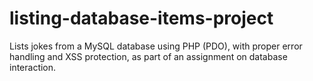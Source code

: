 # listing-database-items-project
Lists jokes from a MySQL database using PHP (PDO), with proper error handling and XSS protection, as part of an assignment on database interaction.
